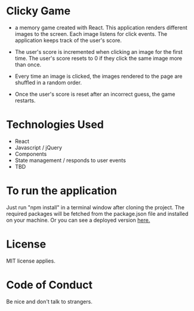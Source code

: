 # Clicky Game

* a memory game created with React. This application renders different images to the screen. Each image listens for click events.
The application keeps track of the user's score. 

* The user's score is incremented when clicking an image for the first time. The user's score resets to 0 if they click the same image more than once.

* Every time an image is clicked, the images rendered to the page are shuffled in a random order.

* Once the user's score is reset after an incorrect guess, the game restarts.

# Technologies Used
* React
* Javascript / jQuery
* Components
* State management / responds to user events
* TBD

# To run the application
Just run "npm install" in a terminal window after cloning the project. The required packages will be fetched from the package.json file and installed on your machine. Or you can see a deployed version [here.](https://safe-lake-53378.herokuapp.com)

# License
MIT license applies.

# Code of Conduct
Be nice and don't talk to strangers.

